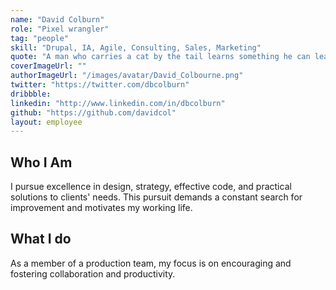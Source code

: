 ```yaml
---
name: "David Colburn"
role: "Pixel wrangler"
tag: "people"
skill: "Drupal, IA, Agile, Consulting, Sales, Marketing"
quote: "A man who carries a cat by the tail learns something he can learn in no other way - Mark Twain"
coverImageUrl: ""
authorImageUrl: "/images/avatar/David_Colbourne.png"
twitter: "https://twitter.com/dbcolburn"
dribbble: 
linkedin: "http://www.linkedin.com/in/dbcolburn"
github: "https://github.com/davidcol"
layout: employee
---
```


## Who I Am

I pursue excellence in design, strategy, effective code, and practical solutions to clients' needs. This pursuit demands a constant search for improvement and motivates my working life.

## What I do

As a member of a production team, my focus is on encouraging and fostering collaboration and productivity.
